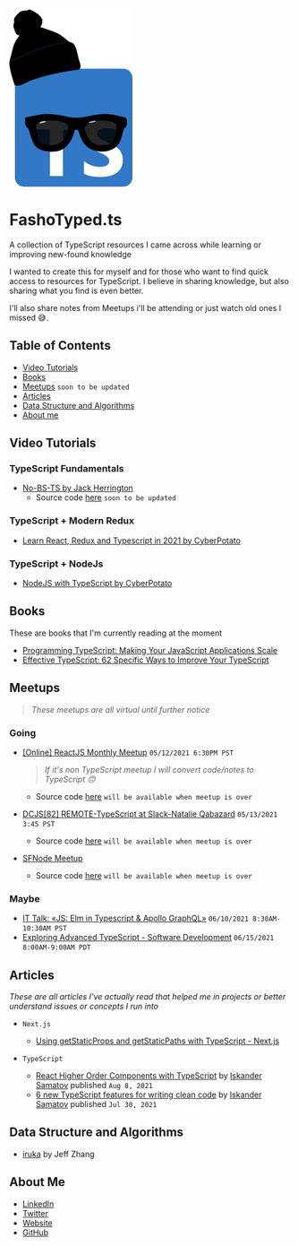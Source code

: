 <div align="left">
	<img src="./img/FashoTyped-logo.svg".svg"  alt="logo">
</div>

# FashoTyped.ts

A collection of TypeScript resources I came across while learning or improving new-found knowledge

I wanted to create this for myself and for those who want to find quick access to resources for TypeScript. I believe in sharing knowledge, but also sharing what you find is even better.

I'll also share notes from Meetups i'll be attending or just watch old ones I missed 😅.

## Table of Contents

- [Video Tutorials](#Video-Tutorials)
- [Books](#Books)
- [Meetups](#Meetups) `soon to be updated`
- [Articles](#Articles)
- [Data Structure and Algorithms](#Data-Structure-and-Algorithms)
- [About me](#About-me)

## Video Tutorials

### TypeScript Fundamentals

- [No-BS-TS by Jack Herrington](https://www.youtube.com/playlist?list=PLNqp92_EXZBJYFrpEzdO2EapvU0GOJ09n)
  - Source code [here]() `soon to be updated`

### TypeScript + Modern Redux

- [Learn React, Redux and Typescript in 2021 by CyberPotato](https://youtube.com/playlist?list=PLDrGjPCkkytsnmvgMPJBomOVx0XZ_gkCh)

### TypeScript + NodeJs

- [NodeJS with TypeScript by CyberPotato](https://youtube.com/playlist?list=PLDrGjPCkkyttKa1RX0bV7EZHstfrsg3xH)

## Books

These are books that I'm currently reading at the moment

- [Programming TypeScript: Making Your JavaScript Applications Scale](https://www.amazon.com/Programming-TypeScript-Making-JavaScript-Applications/dp/1492037656/ref=sr_1_5?dchild=1&keywords=TypeScript&qid=1620835511&sr=8-5)
- [Effective TypeScript: 62 Specific Ways to Improve Your TypeScript](https://www.amazon.com/Effective-TypeScript-Specific-Ways-Improve/dp/1492053740/ref=sr_1_7?dchild=1&keywords=TypeScript&qid=1620835511&sr=8-7)

## Meetups

> _These meetups are all virtual until further notice_

### Going

- [[Online] ReactJS Monthly Meetup](https://www.meetup.com/sandiegojs/events/lzptzrycchbqb/) `05/12/2021 6:30PM PST`

  > _If it's non TypeScript meetup I will convert code/notes to TypeScript 🙃_

  - Source code [here]() `will be available when meetup is over`

- [DCJS[82] REMOTE-TypeScript at Slack-Natalie Qabazard](https://www.meetup.com/DC-JavaScript/events/276814452/) `05/13/2021 3:45 PST`

  - Source code [here]() `will be available when meetup is over`

- [SFNode Meetup](https://www.meetup.com/sfnode/events/hdgjmrycchbrb/)

  - Source code [here]() `will be available when meetup is over`

### Maybe

- [IT Talk: «JS: Elm in Typescript & Apollo GraphQL»](https://www.eventbrite.com/e/it-talk-js-elm-in-typescript-apollo-graphql-tickets-155607025803?aff=ebdssbonlinesearch) `06/10/2021 8:30AM-10:30AM PST`
- [Exploring Advanced TypeScript - Software Development](https://www.eventbrite.com/e/exploring-advanced-typescript-software-development-tickets-154717386869?aff=ebdssbonlinesearch) `06/15/2021 8:00AM-9:00AM PDT`
							    
## Articles
_These are all articles I've actually read that helped me in projects or better understand issues or concepts I run into_ 
							     
- `Next.js`
  - [Using getStaticProps and getStaticPaths with TypeScript - Next.js](https://dev.to/jameswallis/using-getstaticprops-and-getstaticpaths-with-typescript-next-js-2d7e)
							     
- `TypeScript`
  - [React Higher Order Components with TypeScript](https://isamatov.com/react-hoc-typescript/) by [Iskander Samatov](https://isamatov.com/) published `Aug 8, 2021`
  - [6 new TypeScript features for writing clean code](https://itnext.io/6-new-typescript-features-for-writing-clean-code-ea7810cf5019) by [Iskander Samatov](https://isamatov.com/) published `Jul 30, 2021`

## Data Structure and Algorithms

- [iruka](https://github.com/jeffzh4ng/iruka) by Jeff Zhang

## About Me

- [LinkedIn](https://www.linkedin.com/in/marvj/)
- [Twitter](https://twitter.com/saschamars)
- [Website](https://saschamars.me/)
- [GitHub](https://github.com/Mvrs)
